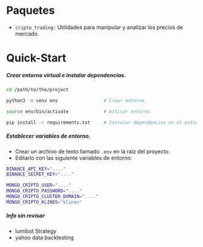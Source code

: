 # Paquetes
- `cripto_trading:` Utilidades para manipular y analizar los precios de mercado.


# Quick-Start
##### Crear entorno virtual e instalar dependencias.
```bash
cd /path/to/the/project

python3 -m venv env                 # Crear entorno.

source env/bin/activate             # Activar entorno.

pip install -r requirements.txt     # Instalar dependencias en el entorno.
```

##### Establecer variables de entorno.
- Crear un archivo de texto llamado `.env` en la raiz del proyecto.
- Editarlo con las siguiente variables de entorno:
```bash
BINANCE_API_KEY="...."
BINANCE_SECRET_KEY="...."

MONGO_CRIPTO_USER="...."
MONGO_CRIPTO_PASSWORD="...."
MONGO_CRIPTO_CLUSTER_DOMAIN="...."
MONGO_CRIPTO_KLINES="klines"
```

##### Info sin revisar
- lumibot Strategy
- yahoo data backtesting
